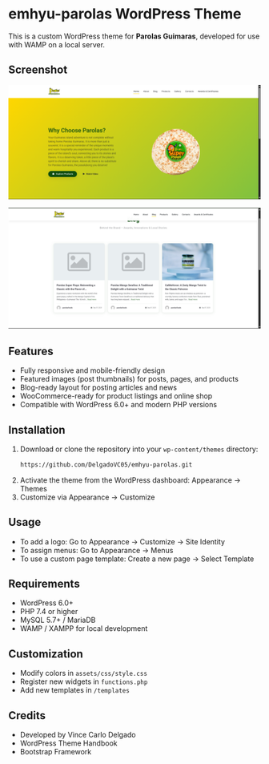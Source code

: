 # emhyu-parolas WordPress Theme

This is a custom WordPress theme for **Parolas Guimaras**, developed for use with WAMP on a local server.  

## Screenshot

![Website Screenshot](/screenshot.png)

![Website Screenshot](/screenshot1.png)


## Features
- Fully responsive and mobile-friendly design
- Featured images (post thumbnails) for posts, pages, and products
- Blog-ready layout for posting articles and news
- WooCommerce-ready for product listings and online shop
- Compatible with WordPress 6.0+ and modern PHP versions

  
## Installation
1. Download or clone the repository into your `wp-content/themes` directory:
   ```bash
   https://github.com/DelgadoVC05/emhyu-parolas.git
2. Activate the theme from the WordPress dashboard: Appearance → Themes
3. Customize via Appearance → Customize


## Usage
- To add a logo: Go to Appearance → Customize → Site Identity  
- To assign menus: Go to Appearance → Menus  
- To use a custom page template: Create a new page → Select Template  

## Requirements
- WordPress 6.0+  
- PHP 7.4 or higher  
- MySQL 5.7+ / MariaDB  
- WAMP / XAMPP for local development  

## Customization
- Modify colors in `assets/css/style.css`  
- Register new widgets in `functions.php`  
- Add new templates in `/templates`  

## Credits
- Developed by Vince Carlo Delgado  
- WordPress Theme Handbook  
- Bootstrap Framework  

